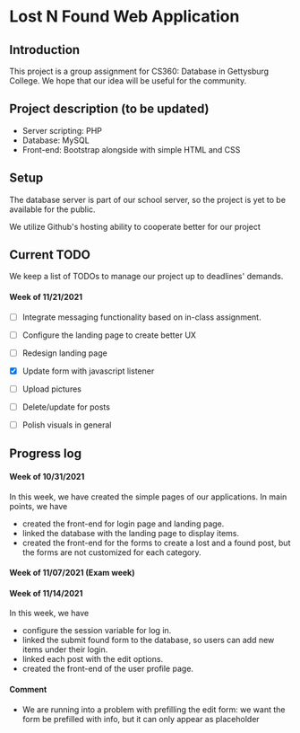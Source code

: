 # Lost N Found Web Application

## Introduction
This project is a group assignment for CS360: Database in Gettysburg College. 
We hope that our idea will be useful for the community.

## Project description (to be updated)
* Server scripting: PHP
* Database: MySQL
* Front-end: Bootstrap alongside with simple HTML and CSS

## Setup
The database server is part of our school server, so the project is yet to be available for the public. 

We utilize Github's hosting ability to cooperate better for our project

## Current TODO
We keep a list of TODOs to manage our project up to deadlines' demands.
#### Week of 11/21/2021
- [ ] Integrate messaging functionality based on in-class assignment.
- [ ] Configure the landing page to create better UX
- [ ] Redesign landing page
- [x] Update form with javascript listener
- [ ] Upload pictures
- [ ] Delete/update for posts
- [ ] Polish visuals in general 


## Progress log
#### Week of 10/31/2021
In this week, we have created the simple pages of our applications. In main points, we have
- created the front-end for login page and landing page.
- linked the database with the landing page to display items.
- created the front-end for the forms to create a lost and a found post, but the forms are not customized for each category.

#### Week of 11/07/2021 (Exam week)

#### Week of 11/14/2021
In this week, we have
- configure the session variable for log in.
- linked the submit found form to the database, so users can add new items under their login.
- linked each post with the edit options.
- created the front-end of the user profile page.

#### Comment 
- We are running into a problem with prefilling the edit form: we want the form be prefilled with info, but it can only appear as placeholder